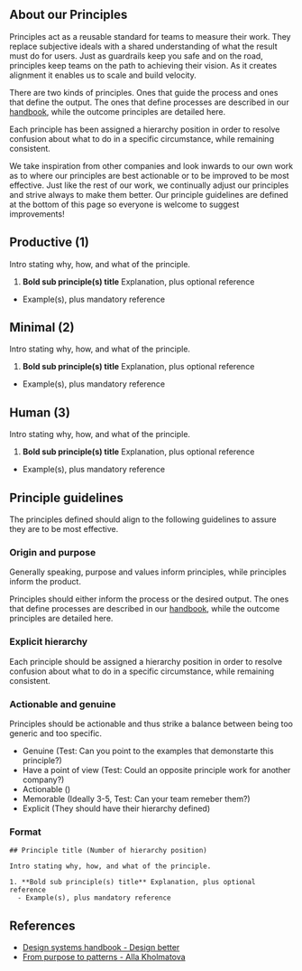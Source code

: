 ## About our Principles

Principles act as a reusable standard for teams to measure their work. They replace subjective ideals with a shared understanding of what the result must do for users. Just as guardrails keep you safe and on the road, principles keep teams on the path to achieving their vision. As it creates alignment it enables us to scale and build velocity.

There are two kinds of principles. Ones that guide the process and ones that define the output. The ones that define processes are described in our [handbook](https://about.gitlab.com/handbook/product/#product-principles), while the outcome principles are detailed here.

Each principle has been assigned a hierarchy position in order to resolve confusion about what to do in a specific circumstance, while remaining consistent.

We take inspiration from other companies and look inwards to our own work as to where our principles are best actionable or to be improved to be most effective. Just like the rest of our work, we continually adjust our principles and strive always to make them better. Our principle guidelines are defined at the bottom of this page so everyone is welcome to suggest improvements!

## Productive (1)

Intro stating why, how, and what of the principle.

1. **Bold sub principle(s) title** Explanation, plus optional reference
  - Example(s), plus mandatory reference

## Minimal (2)

Intro stating why, how, and what of the principle.

1. **Bold sub principle(s) title** Explanation, plus optional reference
  - Example(s), plus mandatory reference

## Human (3)

Intro stating why, how, and what of the principle.

1. **Bold sub principle(s) title** Explanation, plus optional reference
  - Example(s), plus mandatory reference

## Principle guidelines

The principles defined should align to the following guidelines to assure they are to be most effective. 

### Origin and purpose

Generally speaking, purpose and values inform principles, while principles inform the product.

Principles should either inform the process or the desired output. The ones that define processes are described in our [handbook](https://about.gitlab.com/handbook/product/#product-principles), while the outcome principles are detailed here.

### Explicit hierarchy

Each principle should be assigned a hierarchy position in order to resolve confusion about what to do in a specific circumstance, while remaining consistent.

### Actionable and genuine

Principles should be actionable and thus strike a balance between being too generic and too specific. 

- Genuine (Test: Can you point to the examples that demonstarte this principle?)
- Have a point of view (Test: Could an opposite principle work for another company?)
- Actionable ()
- Memorable (Ideally 3-5, Test: Can your team remeber them?)
- Explicit (They should have their hierarchy defined)

### Format

```
## Principle title (Number of hierarchy position)

Intro stating why, how, and what of the principle.

1. **Bold sub principle(s) title** Explanation, plus optional reference
  - Example(s), plus mandatory reference
```

## References

- [Design systems handbook - Design better](https://www.designbetter.co/design-systems-handbook/expanding-design-system)
- [From purpose to patterns - Alla Kholmatova](https://speakerdeck.com/craftui/from-purpose-to-patterns)
